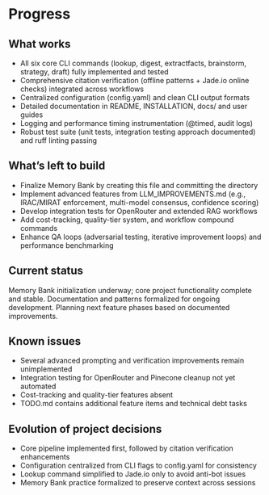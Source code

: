 # Progress

## What works
- All six core CLI commands (lookup, digest, extractfacts, brainstorm, strategy, draft) fully implemented and tested  
- Comprehensive citation verification (offline patterns + Jade.io online checks) integrated across workflows  
- Centralized configuration (config.yaml) and clean CLI output formats  
- Detailed documentation in README, INSTALLATION, docs/ and user guides  
- Logging and performance timing instrumentation (@timed, audit logs)  
- Robust test suite (unit tests, integration testing approach documented) and ruff linting passing  

## What’s left to build
- Finalize Memory Bank by creating this file and committing the directory  
- Implement advanced features from LLM_IMPROVEMENTS.md (e.g., IRAC/MIRAT enforcement, multi-model consensus, confidence scoring)  
- Develop integration tests for OpenRouter and extended RAG workflows  
- Add cost-tracking, quality-tier system, and workflow compound commands  
- Enhance QA loops (adversarial testing, iterative improvement loops) and performance benchmarking  

## Current status
Memory Bank initialization underway; core project functionality complete and stable. Documentation and patterns formalized for ongoing development. Planning next feature phases based on documented improvements.

## Known issues
- Several advanced prompting and verification improvements remain unimplemented  
- Integration testing for OpenRouter and Pinecone cleanup not yet automated  
- Cost-tracking and quality-tier features absent  
- TODO.md contains additional feature items and technical debt tasks  

## Evolution of project decisions
- Core pipeline implemented first, followed by citation verification enhancements  
- Configuration centralized from CLI flags to config.yaml for consistency  
- Lookup command simplified to Jade.io only to avoid anti-bot issues  
- Memory Bank practice formalized to preserve context across sessions

